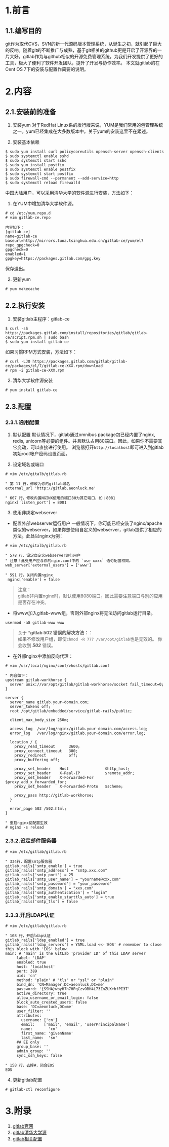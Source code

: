 # 1.前言
## 1.1.编写目的
git作为取代CVS，SVN的新一代源码版本管理系统，从诞生之初，就引起了巨大的反响。随着git的不断推广与成熟，基于git相关的github更是开启了开源界的一片大好。gitlab作为与github相似的开源免费管理系统，为我们开发提供了更好的工具，极大了便利了软件开发团队，提升了开发与协作效率。
本文就gitlab的在Cent OS 7下的安装与配置作简要的说明。

# 2.内容
## 2.1.安装前的准备
1. 安装yum
对于RedHat Linux系的发行版来说，YUM是我们常用的包管理系统之一。yum已经集成在大多数版本中。关于yum的安装这里不在累述。

2. 安装基本依赖
```shell
$ sudo yum install curl policycoreutils openssh-server openssh-clients
$ sudo systemctl enable sshd
$ sudo systemctl start sshd
$ sudo yum install postfix
$ sudo systemctl enable postfix
$ sudo systemctl start postfix
$ sudo firewall-cmd --permanent --add-service=http
$ sudo systemctl reload firewalld
```

中国大陆用户，可以采用清华大学的软件源进行安装，方法如下：
1. 在YUM中增加清华大学软件源。
```shell
# cd /etc/yum.repo.d
# vim gitlab-ce.repo

内容如下：
[gitlab-ce]
name=gitlab-ce
baseurl=http://mirrors.tuna.tsinghua.edu.cn/gitlab-ce/yum/el7
repo_gpgcheck=0
gpgcheck=0
enabled=1
gpgkey=https://packages.gitlab.com/gpg.key
```
保存退出。

2. 更新yum
```shell
# yum makecache
```

## 2.2.执行安装
1. 安装gitlab主程序：gitlab-ce
```shell
$ curl -sS https://packages.gitlab.com/install/repositories/gitlab/gitlab-ce/script.rpm.sh | sudo bash
$ sudo yum install gitlab-ce
``` 
如果习惯RPM方式安装，方法如下：
```shell
# curl -LJO https://packages.gitlab.com/gitlab/gitlab-ce/packages/el/7/gitlab-ce-XXX.rpm/download
# rpm -i gitlab-ce-XXX.rpm
```

2. 清华大学软件源安装
```shell
# yum install gitlab-ce
```

## 2.3.配置
### 2.3.1.通用配置
1. 默认配置
默认情况下，gitlab通过omnibus package包已经内置了nginx, redis, unicorn等必要的组件。并且默认占用80端口。因此，如果你不需要其它变动，可以直接进行使用。
浏览器打开`http://localhost`即可进入到gitlab初始root帐户密码设置页面。

2. 设定域名或端口
```shell
# vim /etc/gitalb/gitlab.rb

" 第 11 行，修改为你的gitlab域名
external_url 'http://gitlab.aeonluck.me'

" 607 行，修改内置NGINX使用的端口80为其它端口，如：8081
nginx['listen_port'] = 8081
```

3. 使用非绑定webserver
- 配置外部webserver运行用户
一般情况下，你可能已经安装了nginx/apache类似的webserver，如果你想使用自定义的webserver，gitlab提供了相应的方法。此处以nginx为例：
```shell
# vim /etc/gitalb/gitlab.rb

" 578 行，设定自定义webserver运行用户
" 注意！此处用户应与你的ngin.conf中的 `use xxxx` 语句配置相同。
web_server['external_users'] = ['www']

" 591 行，关闭内置nginx
 nginx['enable'] = false
```

> 注意：  
> gitlab非内置nginx时，默认使用8080端口。因此需要注意端口与别的应用是否存在冲突。

- 将www加入gitlab-www组，否则外部nginx将无法访问gitlab运行目录。
```
usermod -aG gitlab-www www
```

> 关于 ***gitlab 502 错误的解决方法：**：  
> 如果不修改用户组，即使`chmod -R 777 /var/opt/gitlab`也是无效的。
> 你会收到 ***502*** 错误。

- 在外部nginx中添加反向代理：
```
# vim /usr/local/nginx/conf/vhosts/gitlab.conf

" 内容如下：
upstream gitlab-workhorse {
  server unix://var/opt/gitlab/gitlab-workhorse/socket fail_timeout=0;
}

server {
  server_name gitlab.your-domain.com;
  server_tokens off;
  root /opt/gitlab/embedded/service/gitlab-rails/public;

  client_max_body_size 250m;

  access_log  /var/log/nginx/gitlab.your-domain.com/access.log;
  error_log   /var/log/nginx/gitlab.your-domain.com/error.log;

  location / {
    proxy_read_timeout      3600;
    proxy_connect_timeout   300;
    proxy_redirect          off;
    proxy_buffering off;

    proxy_set_header    Host                $http_host;
    proxy_set_header    X-Real-IP           $remote_addr;
    proxy_set_header    X-Forwarded-For     $proxy_add_x_forwarded_for;
    proxy_set_header    X-Forwarded-Proto   $scheme;

    proxy_pass http://gitlab-workhorse;
  }

  error_page 502 /502.html;
}

" 重启nginx使配置生效
# nginx -s reload
```

### 2.3.2.设定邮件服务器
```shell
# vim /etc/gitlab/gitlab.rb

" 334行，配置smtp服务器
gitlab_rails['smtp_enable'] = true
gitlab_rails['smtp_address'] = "smtp.xxx.com"
gitlab_rails['smtp_port'] = 25
gitlab_rails['smtp_user_name'] = "yourname@xxx.com"
gitlab_rails['smtp_password'] = "your_password"
gitlab_rails['smtp_domain'] = "xxx.com"
gitlab_rails['smtp_authentication'] = "login"
gitlab_rails['smtp_enable_starttls_auto'] = true
gitlab_rails['smtp_tls'] = false

```

### 2.3.3.开启LDAP认证
```shell
# vim /etc/gitlab/gitlab.rb

" 108 行，开启ldap认证
gitlab_rails['ldap_enabled'] = true
gitlab_rails['ldap_servers'] = YAML.load <<-'EOS' # remember to close this block with 'EOS' below
main: # 'main' is the GitLab 'provider ID' of this LDAP server
     label: 'LDAP'
     enabled: true
     host: 'localhost'
     port: 389
     uid: 'cn'
     method: 'plain' # "tls" or "ssl" or "plain"
     bind_dn: 'CN=Manager,DC=aeonluck,DC=me'
     password: '{SSHA}wbyH7h7HPqCzvOBH4L73ZnZUX+hfPI3T'
     active_directory: true
     allow_username_or_email_login: false 
     block_auto_created_users: false
     base: 'DC=aeonluck,DC=me'
     user_filter: ''
     attributes:
       username: ['cn']
       email:    ['mail', 'email', 'userPrincipalName']
       name:       'cn'
       first_name: 'givenName'
       last_name:  'sn'
     ## EE only
     group_base: ''
     admin_group: ''
     sync_ssh_keys: false

" 158 行，去掉#，闭合EOS
EOS
```

4. 更新gitlab配置
```shell
# gitlab-ctl reconfigure
```

# 3.附录
1. [gitlab官网](https://about.gitlab.com/downloads/)
2. [gitlab清华大学源](https://mirror.tuna.tsinghua.edu.cn/help/gitlab-ce/)   
3. [gitlab相关配置](https://gitlab.com/gitlab-org/omnibus-gitlab/blob/master/doc/settings/nginx.md#setting-the-nginx-listen-port)
